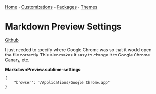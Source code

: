 [Home](https://github.com/joshwhatk/sublime-text-configuration) - [Customizations](/customizations) - [Packages](/packages) - [Themes](/themes)

# Markdown Preview Settings

[Github](https://github.com/revolunet/sublimetext-markdown-preview)

I just needed to specify where Google Chrome was so that it would open the file correctly. This also makes it easy to change it to Google Chrome Canary, etc.

**MarkdownPreview.sublime-settings**:

```
{
    "browser": "/Applications/Google Chrome.app"
}
```

